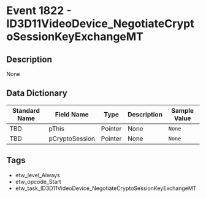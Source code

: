 # Event 1822 - ID3D11VideoDevice_NegotiateCryptoSessionKeyExchangeMT

## Description
None

## Data Dictionary
|Standard Name|Field Name|Type|Description|Sample Value|
|---|---|---|---|---|
|TBD|pThis|Pointer|None|`None`|
|TBD|pCryptoSession|Pointer|None|`None`|

## Tags
* etw_level_Always
* etw_opcode_Start
* etw_task_ID3D11VideoDevice_NegotiateCryptoSessionKeyExchangeMT
